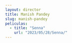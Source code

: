 ```yaml
---
layout: director
title: Manish Pandey
slug: manish-pandey
peliculas:
  - title: "Senna"
    url: "2023/05/28/Senna/"
---
```

